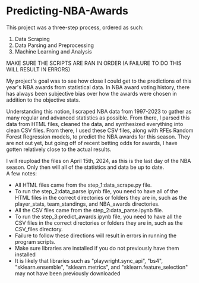 # Predicting-NBA-Awards

This project was a three-step process, ordered as such:
  1. Data Scraping
  2. Data Parsing and Preprocessing
  3. Machine Learning and Analysis

MAKE SURE THE SCRIPTS ARE RAN IN ORDER (A FAILURE TO DO THIS WILL RESULT IN ERRORS)

My project's goal was to see how close I could get to the predictions of this year's NBA awards from statistical data. In NBA award voting history, there has always been subjective bias over how the awards were chosen in addition to the objective stats. 

Understanding this notion, I scraped NBA data from 1997-2023 to gather as many regular and advanced statistics as possible. From there, I parsed this data from HTML files, cleaned the data, and synthesized everything into clean CSV files. From there, I used these CSV files, along with RFEs Random Forest Regression models, to predict the NBA awards for this season. They are not out yet, but going off of recent betting odds for awards, I have gotten relatively close to the actual results.

I will reupload the files on April 15th, 2024, as this is the last day of the NBA season. Only then will all of the statistics and data be up to date.  
A few notes:
- All HTML files came from the step_1:data_scrape.py file.
- To run the step_2:data_parse.ipynb file, you need to have all of the HTML files in the correct directories or folders they are in, such as the player_stats, team_standings, and NBA_awards directories.
- All the CSV files came from the step_2:data_parse.ipynb file.
- To run the step_3:predict_awards.ipynb file, you need to have all the CSV files in the correct directories or folders they are in, such as the CSV_files directory.
- Failure to follow these directions will result in errors in running the program scripts. 
- Make sure libraries are installed if you do not previously have them installed
- It is likely that libraries such as "playwright.sync_api", "bs4", "sklearn.ensemble", "sklearn.metrics", and "sklearn.feature_selection" may not have been previously downloaded




